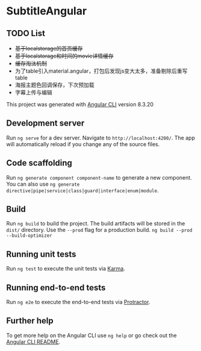 # SubtitleAngular

## TODO List
+ ~~基于localstorage的首页缓存~~
+ ~~基于localstorage和时间的movie详情缓存~~
+ ~~缓存淘汰机制~~
+ 为了table引入material.angular，打包后发现js变大太多，准备剔除后重写table
+ 海报主题色回调保存，下次预加载
+ 字幕上传与编辑


This project was generated with [Angular CLI](https://github.com/angular/angular-cli) version 8.3.20

## Development server

Run `ng serve` for a dev server. Navigate to `http://localhost:4200/`. The app will automatically reload if you change any of the source files.

## Code scaffolding

Run `ng generate component component-name` to generate a new component. You can also use `ng generate directive|pipe|service|class|guard|interface|enum|module`.

## Build

Run `ng build` to build the project. The build artifacts will be stored in the `dist/` directory. Use the `--prod` flag for a production build.
`ng build --prod --build-optimizer`

## Running unit tests

Run `ng test` to execute the unit tests via [Karma](https://karma-runner.github.io).

## Running end-to-end tests

Run `ng e2e` to execute the end-to-end tests via [Protractor](http://www.protractortest.org/).

## Further help

To get more help on the Angular CLI use `ng help` or go check out the [Angular CLI README](https://github.com/angular/angular-cli/blob/master/README.md).
